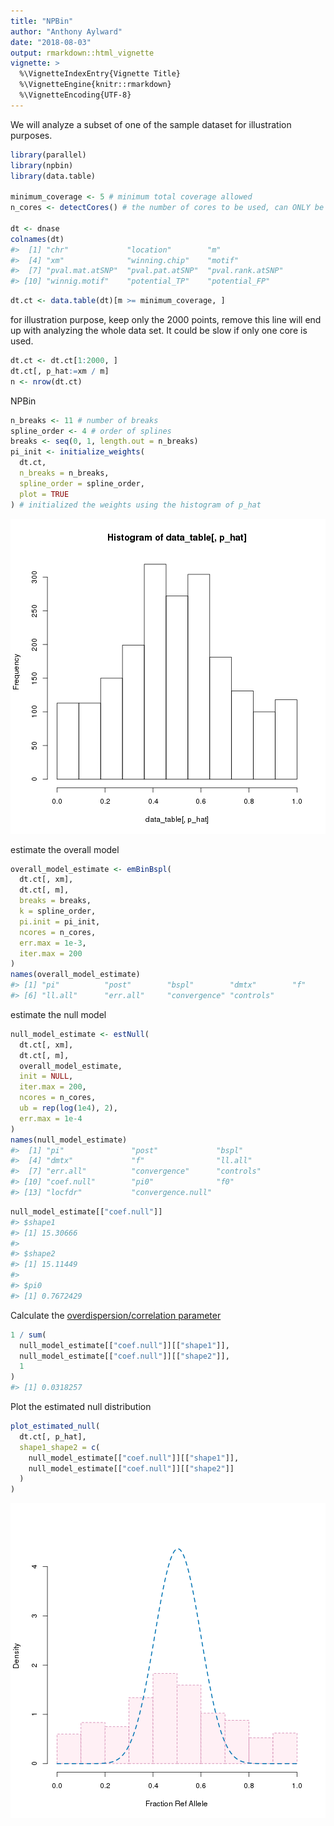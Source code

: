```yaml
---
title: "NPBin"
author: "Anthony Aylward"
date: "2018-08-03"
output: rmarkdown::html_vignette
vignette: >
  %\VignetteIndexEntry{Vignette Title}
  %\VignetteEngine{knitr::rmarkdown}
  %\VignetteEncoding{UTF-8}
---
```




We will analyze a subset of one of the sample dataset for illustration
purposes.

```r
library(parallel)
library(npbin)
library(data.table)

minimum_coverage <- 5 # minimum total coverage allowed
n_cores <- detectCores() # the number of cores to be used, can ONLY be 1 if run on Windows.

dt <- dnase
colnames(dt)
#>  [1] "chr"             "location"        "m"              
#>  [4] "xm"              "winning.chip"    "motif"          
#>  [7] "pval.mat.atSNP"  "pval.pat.atSNP"  "pval.rank.atSNP"
#> [10] "winnig.motif"    "potential_TP"    "potential_FP"
```


```r
dt.ct <- data.table(dt)[m >= minimum_coverage, ]
```

for illustration purpose, keep only the 2000 points, remove this line will
end up with analyzing the whole data set. It could be slow if only one core
is used.

```r
dt.ct <- dt.ct[1:2000, ]
dt.ct[, p_hat:=xm / m]
n <- nrow(dt.ct)
```

NPBin

```r
n_breaks <- 11 # number of breaks
spline_order <- 4 # order of splines
breaks <- seq(0, 1, length.out = n_breaks)
pi_init <- initialize_weights(
  dt.ct,
  n_breaks = n_breaks,
  spline_order = spline_order,
  plot = TRUE
) # initialized the weights using the histogram of p_hat
```

![plot of chunk shape_dnase_initialize_weights](figure/shape_dnase_initialize_weights-1.png)

estimate the overall model

```r
overall_model_estimate <- emBinBspl(
  dt.ct[, xm],
  dt.ct[, m],
  breaks = breaks,
  k = spline_order,
  pi.init = pi_init,
  ncores = n_cores,
  err.max = 1e-3,
  iter.max = 200
)
names(overall_model_estimate)
#> [1] "pi"          "post"        "bspl"        "dmtx"        "f"          
#> [6] "ll.all"      "err.all"     "convergence" "controls"
```

estimate the null model

```r
null_model_estimate <- estNull(
  dt.ct[, xm],
  dt.ct[, m],
  overall_model_estimate,
  init = NULL,
  iter.max = 200,
  ncores = n_cores,
  ub = rep(log(1e4), 2),
  err.max = 1e-4
)
names(null_model_estimate)
#>  [1] "pi"               "post"             "bspl"            
#>  [4] "dmtx"             "f"                "ll.all"          
#>  [7] "err.all"          "convergence"      "controls"        
#> [10] "coef.null"        "pi0"              "f0"              
#> [13] "locfdr"           "convergence.null"
```


```r
null_model_estimate[["coef.null"]]
#> $shape1
#> [1] 15.30666
#> 
#> $shape2
#> [1] 15.11449
#> 
#> $pi0
#> [1] 0.7672429
```

Calculate the [overdispersion/correlation parameter](https://en.wikipedia.org/wiki/Beta-binomial_distribution#Moments_and_properties)


```r
1 / sum(
  null_model_estimate[["coef.null"]][["shape1"]],
  null_model_estimate[["coef.null"]][["shape2"]],
  1
)
#> [1] 0.0318257
```

Plot the estimated null distribution


```r
plot_estimated_null(
  dt.ct[, p_hat],
  shape1_shape2 = c(
    null_model_estimate[["coef.null"]][["shape1"]],
    null_model_estimate[["coef.null"]][["shape2"]]
  )
)
```

![plot of chunk shape_dnase_plot_null](figure/shape_dnase_plot_null-1.png)
